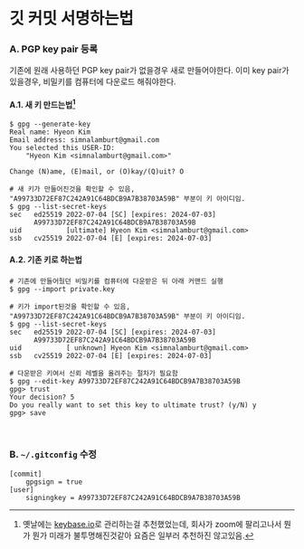깃 커밋 서명하는법
========

### A. PGP key pair 등록
기존에 원래 사용하던 PGP key pair가 없을경우 새로 만들어야한다. 이미 key pair가 있을경우, 비밀키를 컴퓨터에 다운로드 해줘야한다.

#### A.1. 새 키 만드는법[^1]

```console
$ gpg --generate-key
Real name: Hyeon Kim
Email address: simnalamburt@gmail.com
You selected this USER-ID:
    "Hyeon Kim <simnalamburt@gmail.com>"

Change (N)ame, (E)mail, or (O)kay/(Q)uit? O

# 새 키가 만들어진것을 확인할 수 있음, "A99733D72EF87C242A91C64BDCB9A7B38703A59B" 부분이 키 아이디임.
$ gpg --list-secret-keys
sec   ed25519 2022-07-04 [SC] [expires: 2024-07-03]
      A99733D72EF87C242A91C64BDCB9A7B38703A59B
uid           [ultimate] Hyeon Kim <simnalamburt@gmail.com>
ssb   cv25519 2022-07-04 [E] [expires: 2024-07-03]
```

#### A.2. 기존 키로 하는법
```console
# 기존에 만들어뒀던 비밀키를 컴퓨터에 다운받은 뒤 아래 커맨드 실행
$ gpg --import private.key

# 키가 import된것을 확인할 수 있음, "A99733D72EF87C242A91C64BDCB9A7B38703A59B" 부분이 키 아이디임.
$ gpg --list-secret-keys
sec   ed25519 2022-07-04 [SC] [expires: 2024-07-03]
      A99733D72EF87C242A91C64BDCB9A7B38703A59B
uid           [ unknown] Hyeon Kim <simnalamburt@gmail.com>
ssb   cv25519 2022-07-04 [E] [expires: 2024-07-03]

# 다운받은 키여서 신뢰 레벨을 올려주는 절차가 필요함
$ gpg --edit-key A99733D72EF87C242A91C64BDCB9A7B38703A59B
gpg> trust
Your decision? 5
Do you really want to set this key to ultimate trust? (y/N) y
gpg> save
```

&nbsp;

### B. `~/.gitconfig` 수정
```
[commit]
	gpgsign = true
[user]
	signingkey = A99733D72EF87C242A91C64BDCB9A7B38703A59B
```

[^1]: 옛날에는 [keybase.io](https://keybase.io)로 관리하는걸 추천했었는데, 회사가 zoom에 팔리고나서 뭔가 뭔가 미래가 불투명해진것같아 요즘은 일부러 추천하진 않고있음.